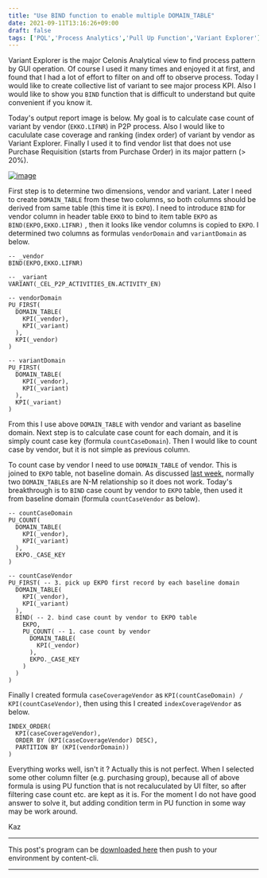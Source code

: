 ```yaml
---
title: "Use BIND function to enable multiple DOMAIN_TABLE"
date: 2021-09-11T13:16:26+09:00
draft: false
tags: ['PQL','Process Analytics','Pull Up Function','Variant Explorer']
---
```


Variant Explorer is the major Celonis Analytical view to find process pattern by GUI operation. Of course I used it many times and enjoyed it at first, and found that I had a lot of effort to filter on and off to observe process. Today I would like to create collective list of variant to see major process KPI. Also I would like to show you `BIND` function that is difficult to understand but quite convenient if you know it.

Today's output report image is below. My goal is to calculate case count of variant by vendor (`EKKO.LIFNR`) in P2P process. Also I would like to cacululate case coverage and ranking (index order) of variant by vendor as Variant Explorer. Finally I used it to find vendor list that does not use Purchase Requisition (starts from Purchase Order) in its major pattern (> 20%).

[![image](https://user-images.githubusercontent.com/67397583/132936310-2c1e9f17-d2ae-48d8-9044-57722c232e22.png)](https://user-images.githubusercontent.com/67397583/132936310-2c1e9f17-d2ae-48d8-9044-57722c232e22.png)

First step is to determine two dimensions, vendor and variant. Later I need to create `DOMAIN_TABLE` from these two columns, so both columns should be derived from same table (this time it is `EKPO`). I need to introduce `BIND` for vendor column in header table `EKKO` to bind to item table `EKPO` as `BIND(EKPO,EKKO.LIFNR)` , then it looks like vendor columns is copied to `EKPO`. I determined two columns as formulas `vendorDomain` and `variantDomain` as below.

```
-- _vendor
BIND(EKPO,EKKO.LIFNR)

-- _variant
VARIANT(_CEL_P2P_ACTIVITIES_EN.ACTIVITY_EN)

-- vendorDomain
PU_FIRST(
  DOMAIN_TABLE(
    KPI(_vendor),
    KPI(_variant)
  ),
  KPI(_vendor)
)

-- variantDomain
PU_FIRST(
  DOMAIN_TABLE(
    KPI(_vendor),
    KPI(_variant)
  ),
  KPI(_variant)
)
```

From this I use above `DOMAIN_TABLE` with vendor and variant as baseline domain. Next step is to calculate case count for each domain, and it is simply count case key (formula `countCaseDomain`). Then I would like to count case by vendor, but it is not simple as previous column.

To count case by vendor I need to use `DOMAIN_TABLE` of vendor. This is joined to `EKPO` table, not baseline domain. As discussed [last week](../2021-09-04-convert-count-unit-of-kpi-by-count-distinct/), normally two `DOMAIN_TABLE`s are N-M relationship so it does not work. Today's breakthrough is to `BIND` case count by vendor to `EKPO` table, then used it from baseline domain (formula `countCaseVendor` as below).

```
-- countCaseDomain
PU_COUNT(
  DOMAIN_TABLE(
    KPI(_vendor),
    KPI(_variant)
  ),
  EKPO._CASE_KEY
)

-- countCaseVendor 
PU_FIRST( -- 3. pick up EKPO first record by each baseline domain
  DOMAIN_TABLE(
    KPI(_vendor),
    KPI(_variant)
  ),
  BIND( -- 2. bind case count by vendor to EKPO table
    EKPO,
    PU_COUNT( -- 1. case count by vendor
      DOMAIN_TABLE(
        KPI(_vendor)
      ),
      EKPO._CASE_KEY
    )
  )
)
```

Finally I created formula `caseCoverageVendor` as `KPI(countCaseDomain) / KPI(countCaseVendor)`, then using this I created `indexCoverageVendor` as below.

```
INDEX_ORDER(
  KPI(caseCoverageVendor),
  ORDER BY (KPI(caseCoverageVendor) DESC),
  PARTITION BY (KPI(vendorDomain))
)
```

Everything works well, isn't it ? Actually this is not perfect. When I selected some other column filter (e.g. purchasing group), because all of above formula is using PU function that is not recaluculated by UI filter, so after filtering case count etc. are kept as it is. For the moment I do not have good answer to solve it, but adding condition term in PU function in some way may be work around.

Kaz

---

This post's program can be [downloaded here](../../examples/p2p_analysis_20210911.json) then push to your environment by content-cli.

---
